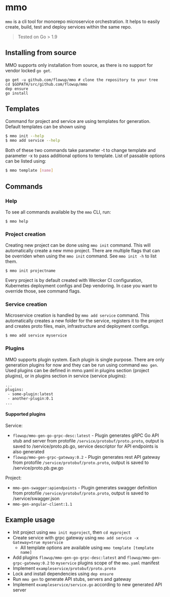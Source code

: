 # mmo

`mmo` is a cli tool for monorepo microservice orchestration. It helps to easily create, build, test and deploy services within the same repo.

> Tested on Go > 1.9

## Installing from source

MMO supports only installation from source, as there is no support for vendor locked `go get`.

```
go get -u github.com/flowup/mmo # clone the repository to your tree
cd $GOPATH/src/github.com/flowup/mmo
dep ensure
go install
```

## Templates
Command for project and service are using templates for generation. Default templates can be shown using
```bash
$ mmo init --help
$ mmo add service --help
```

Both of these two commands take parameter -t to change template and parameter -x to pass additional options to template. List of passable options can be listed using:
```bash
$ mmo template [name]
```

## Commands

### Help

To see all commands available by the `mmo` CLI, run:
```
$ mmo help
```

### Project creation

Creating new project can be done using `mmo init` command. This will automatically create a new mmo project. There are multiple flags that can be overriden when using the `mmo init` command. See `mmo init -h` to list them.

```
$ mmo init projectname
```

Every project is by default created with Wercker CI configuration, Kubernetes deployment configs and Dep vendoring. In case you want to override those, see command flags.

### Service creation

Microservice creation is handled by `mmo add service` command. This automatically creates a new folder for the service, registers it to the project and creates proto files, main, infrastructure and deployment configs.

```
$ mmo add service myservice
```
### Plugins
MMO supports plugin system. Each plugin is single purpose. There are only generation plugins for now and they can be run using command `mmo gen`. Used plugins can be defined in mmo.yaml in plugins section (project plugins), or in plugins section in service (service plugins):
```
...
plugins:
 - some-plugin:latest
 - another-plugin:0.1
...
```

#### Supported plugins

Service:

* `flowup/mmo-gen-go-grpc-desc:latest` - Plugin generates gRPC Go API stub and server from protofile `/service/protobuf/proto.proto`, output is saved to /service/proto.pb.go, service descriptor for API endpoints is also generated
* `flowup/mmo-gen-grpc-gateway:0.2` - Plugin generates rest API gateway from protofile `/service/protobuf/proto.proto`, output is saved to /service/proto.pb.gw.go

Project:

* `mmo-gen-swagger:apiendpoints` - Plugin generates swagger definition from protofile `/service/protobuf/proto.proto`, output is saved to /service/swagger.json
* `mmo-gen-angular-client:1.1`

## Example usage
* Init project using `mmo init myproject`, then `cd myproject`
* Create service with grpc gateway using `mmo add service -x Gateway=true myservice`
    * All template options are available using `mmo template [template name]`
* Add plugins `flowup/mmo-gen-go-grpc-desc:latest` and `flowup/mmo-gen-grpc-gateway:0.2` to `myservice` plugins scope of the `mmo.yaml` manifest
* Implement `exampleservice/protobuf/proto.proto`
* Lock and install dependencies using `dep ensure`
* Run `mmo gen` to generate API stubs, servers and gateway
* Implement `exampleservice/service.go` according to new generated API server
